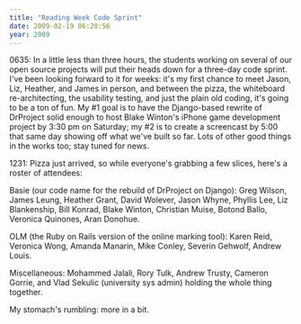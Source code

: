```yaml
---
title: "Reading Week Code Sprint"
date: 2009-02-19 06:20:56
year: 2009
---
```

0635: In a little less than three hours, the students working on several of our open source projects will put their heads down for a three-day code sprint. I've been looking forward to it for weeks: it's my first chance to meet Jason, Liz, Heather, and James in person, and between the pizza, the whiteboard re-architecting, the usability testing, and just the plain old coding, it's going to be a ton of fun.  My #1 goal is to have the Django-based rewrite of DrProject solid enough to host Blake Winton's iPhone game development project by 3:30 pm on Saturday; my #2 is to create a screencast by 5:00 that same day showing off what we've built so far.  Lots of other good things in the works too; stay tuned for news.

1231: Pizza just arrived, so while everyone's grabbing a few slices, here's a roster of attendees:

Basie (our code name for the rebuild of DrProject on Django): Greg Wilson, James Leung, Heather Grant, David Wolever, Jason Whyne, Phyllis Lee, Liz Blankenship, Bill Konrad, Blake Winton, Christian Muise, Botond Ballo, Veronica Quinones, Aran Donohue.

OLM (the Ruby on Rails version of the online marking tool): Karen Reid, Veronica Wong, Amanda Manarin, Mike Conley, Severin Gehwolf, Andrew Louis.

Miscellaneous: Mohammed Jalali, Rory Tulk, Andrew Trusty, Cameron Gorrie, and Vlad Sekulic (university sys admin) holding the whole thing together.

My stomach's rumbling: more in a bit.
